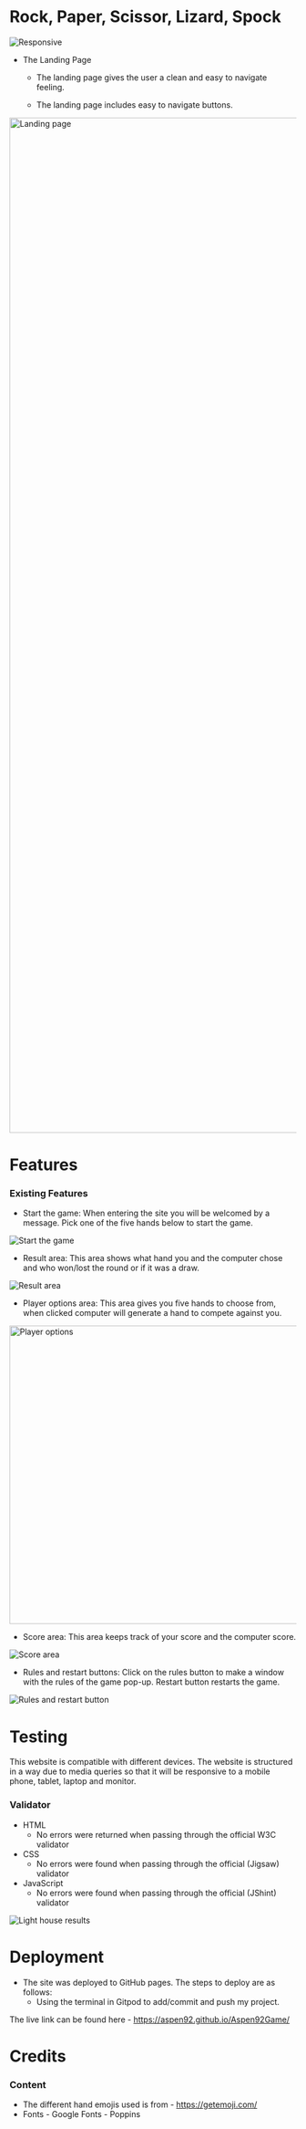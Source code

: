 # Rock, Paper, Scissor, Lizard, Spock 
  

![Responsive](https://user-images.githubusercontent.com/96183912/195999819-ce63f8f4-d197-48c4-a20e-10b936c7fa19.png)

- The Landing Page

  * The landing page gives the user a clean and easy to navigate feeling.
  
  * The landing page includes easy to navigate buttons.
  
<img width="1780" alt="Landing page" src="https://user-images.githubusercontent.com/96183912/196000569-3c93ab87-c61e-424d-8a5f-04f2a267d63f.png">

# Features

### Existing Features

  * Start the game: When entering the site you will be welcomed by a message. Pick one of the five hands below to start the game.
  
  ![Start the game](https://user-images.githubusercontent.com/96183912/196000420-18b889f3-1b64-4628-9847-2cb89a5291cb.png)

  * Result area: This area shows what hand you and the computer chose and who won/lost the round or if it was a draw.
  
  ![Result area](https://user-images.githubusercontent.com/96183912/196000258-9e368793-3a1e-4bba-bf89-e83b7e692a45.png)
  
  * Player options area: This area gives you five hands to choose from, when clicked computer will generate a hand to compete against you.
  
  <img width="523" alt="Player options" src="https://user-images.githubusercontent.com/96183912/196000878-71bf87f9-f8af-42f0-995d-ac3ab6dd2a01.png">
  
  * Score area: This area keeps track of your score and the computer score.
 
![Score area](https://user-images.githubusercontent.com/96183912/196000307-1df7ee1d-bf12-46ab-9c35-2d35b988f21b.png)

  * Rules and restart buttons: Click on the rules button to make a window with the rules of the game pop-up. Restart button restarts the game.
  
  ![Rules and restart button](https://user-images.githubusercontent.com/96183912/196000715-bcec4bb0-e946-4be8-8a04-1e2c51979872.png)

# Testing
  This website is compatible with different devices. The website is structured in a way due to media queries so that it will be responsive to a mobile       phone, tablet, laptop and monitor.

### Validator
- HTML
  * No errors were returned when passing through the official W3C validator
- CSS     
  * No errors were found when passing through the official (Jigsaw) validator
- JavaScript    
  * No errors were found when passing through the official (JShint) validator

![Light house results](https://user-images.githubusercontent.com/96183912/196000920-3311f94e-540a-42d8-9b8f-81940ec0cb5b.png)

# Deployment
  
- The site was deployed to GitHub pages. The steps to deploy are as follows:
  * Using the terminal in Gitpod to add/commit and push my project.
  
The live link can be found here - https://aspen92.github.io/Aspen92Game/
  
# Credits

### Content
  - The different hand emojis used is from - https://getemoji.com/
  - Fonts - Google Fonts - Poppins
